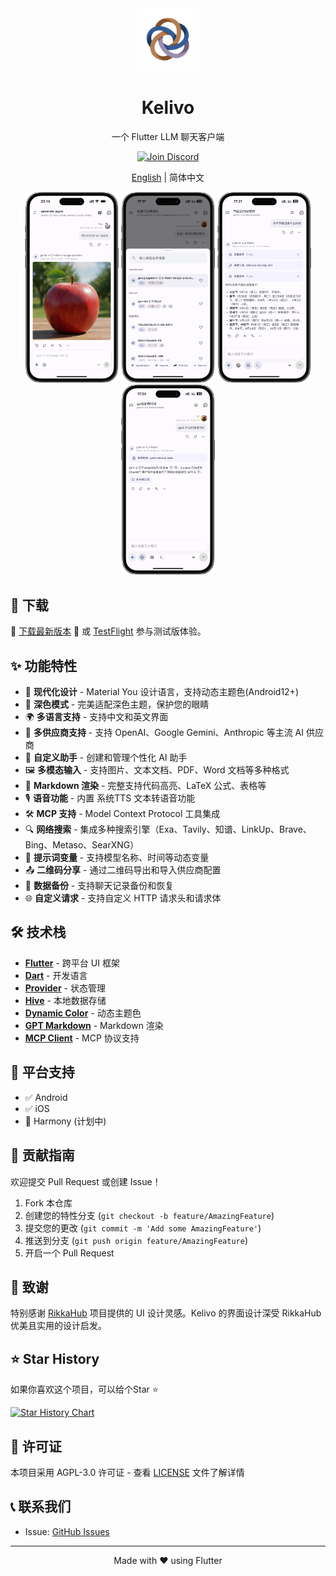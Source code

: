 <div align="center">
  <img src="assets/app_icon.png" alt="Kelivo Icon" width="100" />
  <h1>Kelivo</h1>

一个 Flutter LLM 聊天客户端

  <a href="https://discord.gg/Tb8DyvvV5T" target="_blank">
    <img src="https://img.shields.io/badge/Join%20our%20Discord-5865F2?style=for-the-badge&logo=discord&logoColor=white" alt="Join Discord"/>
  </a>

[English](README.md) | 简体中文
</div>

<div align="center">
  <img src="docx/screenshot_1.png" alt="聊天界面" width="150" />
  <img src="docx/screenshot_2.png" alt="模型选择" width="150" />
  <img src="docx/screenshot_3.png" alt="工具调用" width="150" />
  <img src="docx/screenshot_4.png" alt="网络搜索" width="150" />
</div>

## 🚀 下载

🔗 [下载最新版本](https://github.com/Chevey339/kelivo/releases/latest)
🔗 或 [TestFlight](https://testflight.apple.com/join/PZZyRMyY) 参与测试版体验。

## ✨ 功能特性

- 🎨 **现代化设计** - Material You 设计语言，支持动态主题色(Android12+)
- 🌙 **深色模式** - 完美适配深色主题，保护您的眼睛
- 🌍 **多语言支持** - 支持中文和英文界面
- 🔄 **多供应商支持** - 支持 OpenAI、Google Gemini、Anthropic 等主流 AI 供应商
- 🤖 **自定义助手** - 创建和管理个性化 AI 助手
- 🖼️ **多模态输入** - 支持图片、文本文档、PDF、Word 文档等多种格式
- 📝 **Markdown 渲染** - 完整支持代码高亮、LaTeX 公式、表格等
- 🎙️ **语音功能** - 内置 系统TTS 文本转语音功能
- 🛠️ **MCP 支持** - Model Context Protocol 工具集成
- 🔍 **网络搜索** - 集成多种搜索引擎（Exa、Tavily、知谱、LinkUp、Brave、Bing、Metaso、SearXNG）
- 🧩 **提示词变量** - 支持模型名称、时间等动态变量
- 📤 **二维码分享** - 通过二维码导出和导入供应商配置
- 💾 **数据备份** - 支持聊天记录备份和恢复
- 🌐 **自定义请求** - 支持自定义 HTTP 请求头和请求体

## 🛠️ 技术栈

- **[Flutter](https://flutter.dev/)** - 跨平台 UI 框架
- **[Dart](https://dart.dev/)** - 开发语言
- **[Provider](https://pub.dev/packages/provider)** - 状态管理
- **[Hive](https://pub.dev/packages/hive)** - 本地数据存储
- **[Dynamic Color](https://pub.dev/packages/dynamic_color)** - 动态主题色
- **[GPT Markdown](https://pub.dev/packages/gpt_markdown)** - Markdown 渲染
- **[MCP Client](https://pub.dev/packages/mcp_client)** - MCP 协议支持

## 📱 平台支持

- ✅ Android
- ✅ iOS
- 🚧 Harmony (计划中)

## 🤝 贡献指南

欢迎提交 Pull Request 或创建 Issue！

1. Fork 本仓库
2. 创建您的特性分支 (`git checkout -b feature/AmazingFeature`)
3. 提交您的更改 (`git commit -m 'Add some AmazingFeature'`)
4. 推送到分支 (`git push origin feature/AmazingFeature`)
5. 开启一个 Pull Request

## 💖 致谢

特别感谢 [RikkaHub](https://github.com/re-ovo/rikkahub) 项目提供的 UI 设计灵感。Kelivo 的界面设计深受 RikkaHub 优美且实用的设计启发。

## ⭐ Star History

如果你喜欢这个项目，可以给个Star ⭐

[![Star History Chart](https://api.star-history.com/svg?repos=Chevey339/kelivo&type=Date)](https://star-history.com/#Chevey339/kelivo&Date)

## 📄 许可证

本项目采用 AGPL-3.0 许可证 - 查看 [LICENSE](LICENSE) 文件了解详情

## 📞 联系我们

- Issue: [GitHub Issues](https://github.com/Chevey339/kelivo/issues)

---

<div align="center">
Made with ❤️ using Flutter
</div>